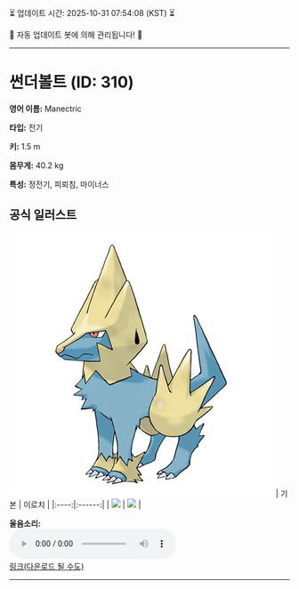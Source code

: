 
⏳ 업데이트 시간: 2025-10-31 07:54:08 (KST) ⏳

🤖 자동 업데이트 봇에 의해 관리됩니다! 🤖

---

# 썬더볼트 (ID: 310)
**영어 이름:** Manectric

**타입:** 전기

**키:** 1.5 m

**몸무게:** 40.2 kg

**특성:** 정전기, 피뢰침, 마이너스

## 공식 일러스트
![](https://raw.githubusercontent.com/PokeAPI/sprites/master/sprites/pokemon/other/official-artwork/310.png)
| 기본 | 이로치 |
|:----:|:------:|
| <img src="http://play.pokemonshowdown.com/sprites/ani/manectric.gif" width="200"> | <img src="http://play.pokemonshowdown.com/sprites/ani-shiny/manectric.gif" width="200"> |

**울음소리:**<br><audio controls src="https://raw.githubusercontent.com/PokeAPI/cries/main/cries/pokemon/latest/310.ogg"></audio><br> [링크(다운로드 될 수도)](https://raw.githubusercontent.com/PokeAPI/cries/main/cries/pokemon/latest/310.ogg)


---
